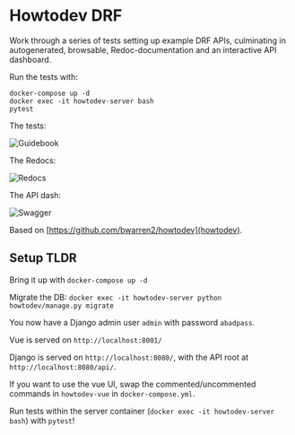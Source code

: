 # Howtodev DRF

Work through a series of tests setting up example DRF APIs, culminating in autogenerated, browsable, Redoc-documentation and an interactive API dashboard.

Run the tests with:

    docker-compose up -d
    docker exec -it howtodev-server bash
    pytest

The tests:

![Guidebook](howtodev-server/img/guidebook.png)

The Redocs:

![Redocs](howtodev-server/img/redocs.png)

The API dash:

![Swagger](howtodev-server/img/swagger.png)

Based on [https://github.com/bwarren2/howtodev](howtodev).

## Setup TLDR

Bring it up with `docker-compose up -d`

Migrate the DB: `docker exec -it howtodev-server python howtodev/manage.py migrate`

You now have a Django admin user `admin` with password `abadpass`.

Vue is served on `http://localhost:8001/`

Django is served on `http://localhost:8080/`, with the API root at `http://localhost:8080/api/`.

If you want to use the vue UI, swap the commented/uncommented commands in `howtodev-vue` in `docker-compose.yml`.

Run tests within the server container (`docker exec -it howtodev-server bash`) with `pytest`!
